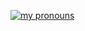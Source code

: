[![my pronouns](https://pronouns-page.s3.eu-west-1.amazonaws.com/card/en/IndigoLily-01JBQ54JYDD291KN3NB8F3GSND-dark.png)](https://en.pronouns.page/@IndigoLily)
